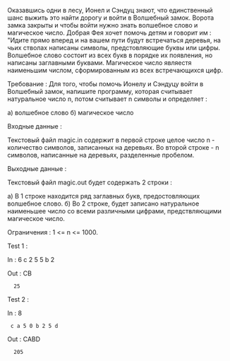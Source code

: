 Оказавшись одни в лесу, Ионел и Сэндуц знают, что единственный шанс выжить это найти дорогу и войти в Волшебный замок. Ворота замка закрыты и чтобы войти нужно знать
волшебное слово и магическое число. Добрая Фея хочет помочь детям и говорит им : "Идите прямо вперед и на вашем пути будут встречаться деревья, на чьих стволах написаны
символы, предстовляющие буквы или цифры. Волшебное слово состоит из всех букв в порядке их появления, но написаны заглавными буквами. Магическое число являестя наименьшим 
числом, сформированным из всех встречающихся цифр.

Требование :
Для того, чтобы помочь Ионелу и Сэндуцу войти в Волшебный замок, напишите программу, которая считывает натуральное число n, потом считывает n символы и определяет :

а) волшебное слово
б) магическое число

Входные данные :

Текстовый файл magic.in  содержит в первой строке целое число n - количество символов, записанных на деревьях. Во второй строке - n символов, написанные на деревьях,
разделенные пробелом.

Выходные данные :

Текстовый файл magic.out  будет содержать 2 строки :

а) В 1 строке находится ряд заглавных букв, предостовляющих волшебное слово.
б) Во 2 строке, будет записано натуральное наименьшее число со всеми различными цифрами, предствляющими магическое число.

Ограничения :
1 <= n <= 1000.
 
 
Test 1 :

In : 6
     c 2 5 5 b 2
     
Out : CB

      25
      
Test 2 : 

In : 8

     c a 5 0 b 2 5 d
     
Out : CABD

      205
         
